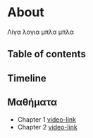 # About

Λίγα λογια μπλα μπλα

## Table of contents

## Timeline

## Μαθήματα
- Chapter 1 [video-link]() 
- Chapter 2 [video-link]() 


